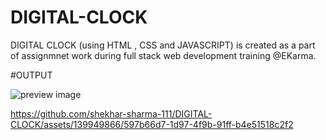 # DIGITAL-CLOCK
DIGITAL CLOCK (using HTML , CSS and JAVASCRIPT)  is created as a part of assignmnet work during full stack web development training @EKarma.

#OUTPUT 

![preview image](https://github.com/shekhar-sharma-111/DIGITAL-CLOCK/assets/139949866/ec96cad4-1ae1-42f9-8584-a35db553a56b)



https://github.com/shekhar-sharma-111/DIGITAL-CLOCK/assets/139949866/597b66d7-1d97-4f9b-91ff-b4e51518c2f2


